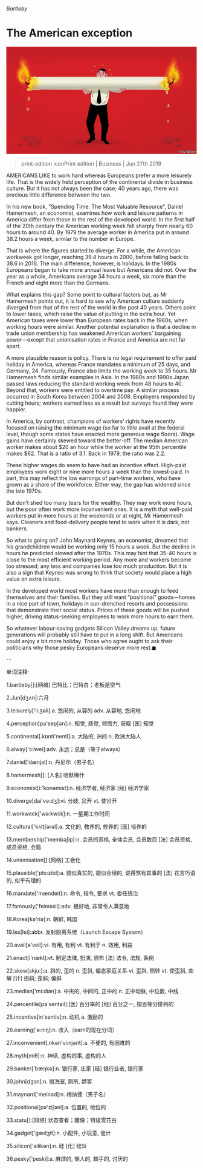 ###### Bartleby

# The American exception 

![image](images/20190629_wbd001.jpg) 

> print-edition iconPrint edition | Business | Jun 27th 2019 

AMERICANS LIKE to work hard whereas Europeans prefer a more leisurely life. That is the widely held perception of the continental divide in business culture. But it has not always been the case; 40 years ago, there was precious little difference between the two. 

In his new book, “Spending Time: The Most Valuable Resource”, Daniel Hamermesh, an economist, examines how work and leisure patterns in America differ from those in the rest of the developed world. In the first half of the 20th century the American working week fell sharply from nearly 60 hours to around 40. By 1979 the average worker in America put in around 38.2 hours a week, similar to the number in Europe. 

That is where the figures started to diverge. For a while, the American workweek got longer, reaching 39.4 hours in 2000, before falling back to 38.6 in 2016. The main difference, however, is holidays. In the 1980s Europeans began to take more annual leave but Americans did not. Over the year as a whole, Americans average 34 hours a week, six more than the French and eight more than the Germans. 

What explains this gap? Some point to cultural factors but, as Mr Hamermesh points out, it is hard to see why American culture suddenly diverged from that of the rest of the world in the past 40 years. Others point to lower taxes, which raise the value of putting in the extra hour. Yet American taxes were lower than European rates back in the 1960s, when working hours were similar. Another potential explanation is that a decline in trade union membership has weakened American workers’ bargaining power—except that unionisation rates in France and America are not far apart. 

A more plausible reason is policy. There is no legal requirement to offer paid holiday in America, whereas France mandates a minimum of 25 days, and Germany, 24. Famously, France also limits the working week to 35 hours. Mr Hamermesh finds similar examples in Asia. In the 1980s and 1990s Japan passed laws reducing the standard working week from 48 hours to 40. Beyond that, workers were entitled to overtime pay. A similar process occurred in South Korea between 2004 and 2008. Employers responded by cutting hours; workers earned less as a result but surveys found they were happier. 

In America, by contrast, champions of workers’ rights have recently focused on raising the minimum wage (so far to little avail at the federal level, though some states have enacted more generous wage floors). Wage gains have certainly skewed toward the better-off. The median American worker makes about $20 an hour while the worker at the 95th percentile makes $62. That is a ratio of 3.1. Back in 1979, the ratio was 2.2. 

These higher wages do seem to have had an incentive effect. High-paid employees work eight or nine more hours a week than the lowest-paid. In part, this may reflect the low earnings of part-time workers, who have grown as a share of the workforce. Either way, the gap has widened since the late 1970s. 

But don’t shed too many tears for the wealthy. They may work more hours, but the poor often work more inconvenient ones. It is a myth that well-paid workers put in more hours at the weekends or at night, Mr Hamermesh says. Cleaners and food-delivery people tend to work when it is dark, not bankers. 

So what is going on? John Maynard Keynes, an economist, dreamed that his grandchildren would be working only 15 hours a week. But the decline in hours he predicted slowed after the 1970s. This may hint that 35-40 hours is close to the most efficient working period. Any more and workers become too stressed; any less and companies lose too much production. But it is also a sign that Keynes was wrong to think that society would place a high value on extra leisure. 

In the developed world most workers have more than enough to feed themselves and their families. But they still want “positional” goods—homes in a nice part of town, holidays in sun-drenched resorts and possessions that demonstrate their social status. Prices of these goods will be pushed higher, driving status-seeking employees to work more hours to earn them. 

So whatever labour-saving gadgets Silicon Valley dreams up, future generations will probably still have to put in a long shift. But Americans could enjoy a bit more holiday. Those who agree ought to ask their politicians why those pesky Europeans deserve more rest.◼ 

-- 

 单词注释:

1.bartleby[]:[网络] 巴特比；巴特白；老板是空气 

2.Jun[dʒʌn]:六月 

3.leisurely['li:ʒәli]:a. 悠闲的, 从容的 adv. 从容地, 悠闲地 

4.perception[pә'sepʃәn]:n. 知觉, 感觉, 领悟力, 获取 [医] 知觉 

5.continental[.kɒnti'nentl]:a. 大陆的, 洲的 n. 欧洲大陆人 

6.alway['ɔ:lwei]:adv. 永远；总是（等于always） 

7.daniel['dænjәl]:n. 丹尼尔（男子名） 

8.hamermesh[]: [人名] 哈默梅什 

9.economist[i:'kɒnәmist]:n. 经济学者, 经济家 [经] 经济学家 

10.diverge[dai'vә:dʒ]:vi. 分歧, 岔开 vt. 使岔开 

11.workweek['wә:kwi:k]:n. 一星期工作时间 

12.cultural['kʌltʃәrәl]:a. 文化的, 教养的, 修养的 [医] 培养的 

13.membership['membәʃip]:n. 会员的资格, 全体会员, 会员数目 [法] 会员资格, 成员资格, 会籍 

14.unionisation[]:[网络] 工会化 

15.plausible['plɒ:zibl]:a. 貌似真实的, 貌似合理的, 说得煞有其事的 [法] 花言巧语的, 似乎有理的 

16.mandate['mændeit]:n. 命令, 指令, 要求 vt. 委任统治 

17.famously['feimәsli]:adv. 极好地, 非常令人满意地 

18.Korea[kә'riә]:n. 朝鲜, 韩国 

19.les[lei]:abbr. 发射脱离系统（Launch Escape System） 

20.avail[ә'veil]:vi. 有用, 有利 vt. 有利于 n. 效用, 利益 

21.enact[i'nækt]:vt. 制定法律, 扮演, 颁布 [法] 法令, 法规, 条例 

22.skew[skju:]:a. 斜的, 歪的 n. 歪斜, 偏态家庭关系 vi. 歪斜, 侧转 vt. 使歪斜, 曲解 [计] 扭斜; 歪斜; 偏斜 

23.median['mi:diәn]:a. 中央的, 中间的, 正中的 n. 正中动脉, 中位数, 中线 

24.percentile[pә'sentail]:[医] 百分率的 [经] 百分之一, 按百等分排列的 

25.incentive[in'sentiv]:n. 动机 a. 激励的 

26.earning['ә:niŋ]:n. 收入（earn的现在分词） 

27.inconvenient[.nkәn'vi:njәnt]:a. 不便的, 有困难的 

28.myth[miθ]:n. 神话, 虚构的事, 虚构的人 

29.banker['bæŋkә]:n. 银行家, 庄家 [经] 银行业者, 银行家 

30.john[dʒɔn]:n. 盥洗室, 厕所, 嫖客 

31.maynard['meinәd]:n. 梅纳德（男子名） 

32.positional[pә'ziʃәnl]:a. 位置的, 地位的 

33.statu[]:[网络] 状态查看；雕像；特级雪花白 

34.gadget['gædʒit]:n. 小配件, 小玩意, 诡计 

35.silicon['silikәn]:n. 硅 [化] 硅Si 

36.pesky['peski]:a. 麻烦的, 恼人的, 棘手的, 讨厌的 

